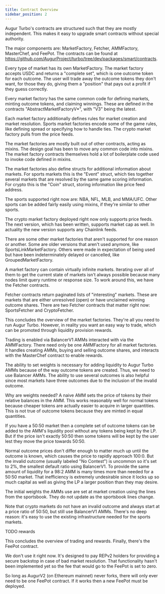 ```yaml
---
title: Contract Overview
sidebar_position: 2
---
```


Augur Turbo's contracts are structured such that they are mostly independent.
This makes it easy to upgrade smart contracts without special authority.

The major components are: MarketFactory, Fetcher, AMMFactory, MasterChef, and
FeePot. The contracts can be found at
https://github.com/AugurProject/turbo/tree/dev/packages/smart/contracts.

Every type of market has its own MarketFactory. The market factory accepts USDC
and returns a "complete set", which is one outcome token for each outcome.
The user will trade away the outcome tokens they don't want, for those they do,
giving them a "position" that pays out a profit if they guess correctly.

Every market factory has the same common code for defining markets, minting
outcome tokens, and claiming winnings. These are defined in the contracts
"AbstractMarketFactoryV*", with "V3" being the latest.

Each market factory additionally defines rules for market creation and market
resolution. Sports market factories encode some of the game rules, like
defining spread or specifying how to handle ties. The crypto market factory
pulls from the price feeds.

The market factories are mostly built out of other contracts, acting as mixins.
The design goal has been to move any common code into mixins. The market
factory contracts themselves hold a lot of boilerplate code used to invoke code
defined in mixins.

The market factories also define structs for additional information about
markets. For sports markets this is the "Event" struct, which ties together
several markets that are resolved by the same game scoring information. For
crypto this is the "Coin" struct, storing information like price feed address.

The sports supported right now are: NBA, NFL, MLB, and MMA/UFC. Other sports
can be added fairly easily using mixins, if they're similar to other sports.

The crypto market factory deployed right now only supports price feeds. The
next version, which has been written, supports market cap as well. In actuality
the new version supports any Chainlink feeds.

There are some other market factories that aren't supported for one reason or
another. Some are older versions that aren't used anymore, like
SportsLinkMarketFactory. Others were made in expectation of being used but have
been indeterminately delayed or cancelled, like GroupedMarketFactory.

A market factory can contain virtually infinite markets. Iterating over all of
them to get the current state of markets isn't always possible because many
nodes limit query runtime or response size. To work around this, we have the
Fetcher contracts.

Fetcher contracts return paginated lists of "interesting" markets. These are
markets that are either unresolved (open) or have unclaimed winning outcome
shares. There are two Fetcher contracts that matter right now: SportsFetcher
and CryptoFetcher.

This concludes the overview of the market factories. They're all you need to
run Augur Turbo. However, in reality you want an easy way to trade, which can
be promoted through liquidity provision rewards.

Trading is enabled via BalancerV1 AMMs interacted with via the AMMFactory.
There need only be one AMMFactory for all market factories. It handles creating
AMMs, buying and selling outcome shares, and interacts with the MasterChef
contract to enable rewards.

The ability to set weights is necessary for adding liquidity to Augur Turbo
AMMs because of the way outcome tokens are created. Thus, we need to use
Balancer AMMs. The ability to use several outcomes is also helpful since
most markets have three outcomes due to the inclusion of the invalid outcome.

Why are weights needed? A naive AMM sets the price of tokens by their relative
balances in the AMM. This works reasonably well for normal tokens because
cheaper tokens are actually easier to acquire in larger quantities. This is not
true of outcome tokens because they are minted in equal quantities.

If you have a 50:50 market then a complete set of outcome tokens can be added
to the AMM's liquidity pool without any tokens being kept by the LP. But if the
price isn't exactly 50:50 then some tokens will be kept by the user lest they
move the price towards 50:50.

Normal outcome prices don't differ enough to matter much up until the outcome
is known, which causes the price to rapidly approach 100:0. But the invalid
outcome (usually labeled "No Contest") is uncommon so it's set to 2%, the
smallest default ratio using BalancerV1. To provide the same amount of
liquidity for a 98:2 AMM is many times more than needed for a 50:50 market.
That inefficiency is extremely undesirable since it locks up so much capital
as well as giving the LP a larger position than they may desire.

The initial weights the AMMs use are set at market creation using the lines
from the sportsbook. They do not update as the sportsbook lines change.

Note that crypto markets do not have an invalid outcome and always start at a
price ratio of 50:50, but still use BalancerV1 AMMs. There's no deep reason:
it's easy to use the existing infrastructure needed for the sports markets.

TODO rewards

This concludes the overview of trading and rewards. Finally, there's the FeePot
contract.

We don't use it right now. It's designed to pay REPv2 holders for providing a
secure backstop in case of bad market resolution. That functionality hasn't
been implemented yet so the fee that would go to the FeePot is set to zero.

So long as AugurV2 (on Ethereum mainnet) never forks, there will only ever need
to be one FeePot contract. If it works then a new FeePot must be deployed.
